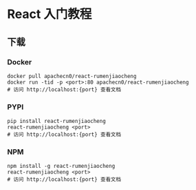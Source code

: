 # React 入门教程

## 下载

### Docker

```
docker pull apachecn0/react-rumenjiaocheng
docker run -tid -p <port>:80 apachecn0/react-rumenjiaocheng
# 访问 http://localhost:{port} 查看文档
```

### PYPI

```
pip install react-rumenjiaocheng
react-rumenjiaocheng <port>
# 访问 http://localhost:{port} 查看文档
```

### NPM

```
npm install -g react-rumenjiaocheng
react-rumenjiaocheng <port>
# 访问 http://localhost:{port} 查看文档
```